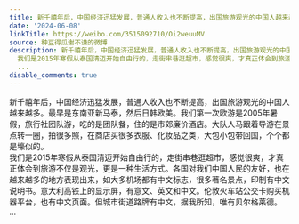 ```yaml
---
title: 新千禧年后，中国经济迅猛发展，普通人收入也不断提高，出国旅游观光的中国人越来越多。最早是东南亚新马泰，然后日韩欧美。我们第一次欧游是2005年暑假，旅行社...
date: '2024-06-08'
linkTitle: https://weibo.com/3515092710/Oi2weuuMV
source: 种豆得瓜谢不谦的微博
description: 新千禧年后，中国经济迅猛发展，普通人收入也不断提高，出国旅游观光的中国人越来越多。最早是东南亚新马泰，然后日韩欧美。我们第一次欧游是2005年暑假，旅行社团队游，吃的是团队餐，住的是市郊廉价酒店。大队人马跟着导游在景点转一圈，拍很多照，在商店买很多衣服、化妆品之类，大包小包带回国，个个都是壕似的。<br>
  我们是2015年寒假从泰国清迈开始自由行的，走街串巷逛超市，感觉很爽，才真正体会到旅游不仅是观光，更是一种生活方式。各国对我们中国人民的友好，也在越来越多的地方表现出来，如大多机场都有中文标志，很多著名景点，印制有中文说明书。意大利高铁上的显示屏，有意文、英文和中文。伦敦火车站公交卡购买机器平台，也有中文页面。但城市街道路牌有中文，据我所知，唯有贝尔格莱德。<br>
  ...
disable_comments: true
---
```

新千禧年后，中国经济迅猛发展，普通人收入也不断提高，出国旅游观光的中国人越来越多。最早是东南亚新马泰，然后日韩欧美。我们第一次欧游是2005年暑假，旅行社团队游，吃的是团队餐，住的是市郊廉价酒店。大队人马跟着导游在景点转一圈，拍很多照，在商店买很多衣服、化妆品之类，大包小包带回国，个个都是壕似的。<br> 我们是2015年寒假从泰国清迈开始自由行的，走街串巷逛超市，感觉很爽，才真正体会到旅游不仅是观光，更是一种生活方式。各国对我们中国人民的友好，也在越来越多的地方表现出来，如大多机场都有中文标志，很多著名景点，印制有中文说明书。意大利高铁上的显示屏，有意文、英文和中文。伦敦火车站公交卡购买机器平台，也有中文页面。但城市街道路牌有中文，据我所知，唯有贝尔格莱德。<br> ...